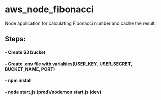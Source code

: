 # aws_node_fibonacci
Node application for calculating Fibonacci number and cache the result.

## Steps:
#### - Create S3 bucket
#### - Create .env file with variables(USER_KEY, USER_SECRET, BUCKET_NAME, PORT)
#### - npm install
#### - node start.js (prod)/nodemon start.js (dev)
